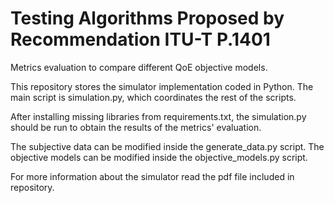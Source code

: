 # Testing Algorithms Proposed by Recommendation ITU-T P.1401

Metrics evaluation to compare different QoE objective models.

This repository stores the simulator implementation coded in Python. 
The main script is simulation.py, which coordinates the rest of the scripts.

After installing missing libraries from requirements.txt, the simulation.py should be run to obtain the results of the metrics' evaluation.

The subjective data can be modified inside the generate_data.py script.
The objective models can be modified inside the objective_models.py script.

For more information about the simulator read the pdf file included in repository.
